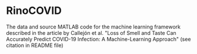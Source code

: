 # RinoCOVID
The data and source MATLAB code for the machine learning framework described in the article by Callejón et al. "Loss of Smell and Taste Can Accurately Predict COVID-19  Infection: A Machine-Learning Approach" (see citation in README file)
